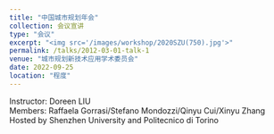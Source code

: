 ```yaml
---
title: "中国城市规划年会"
collection: 会议宣讲
type: "会议"
excerpt: "<img src='/images/workshop/2020SZU(750).jpg'>"
permalink: /talks/2012-03-01-talk-1
venue: "城市规划新技术应用学术委员会"
date: 2022-09-25
location: "程度"
---
```

Instructor: Doreen LIU<br/>
Members: Raffaela Gorrasi/Stefano Mondozzi/Qinyu Cui/Xinyu Zhang<br/>
Hosted by Shenzhen University and Politecnico di Torino
